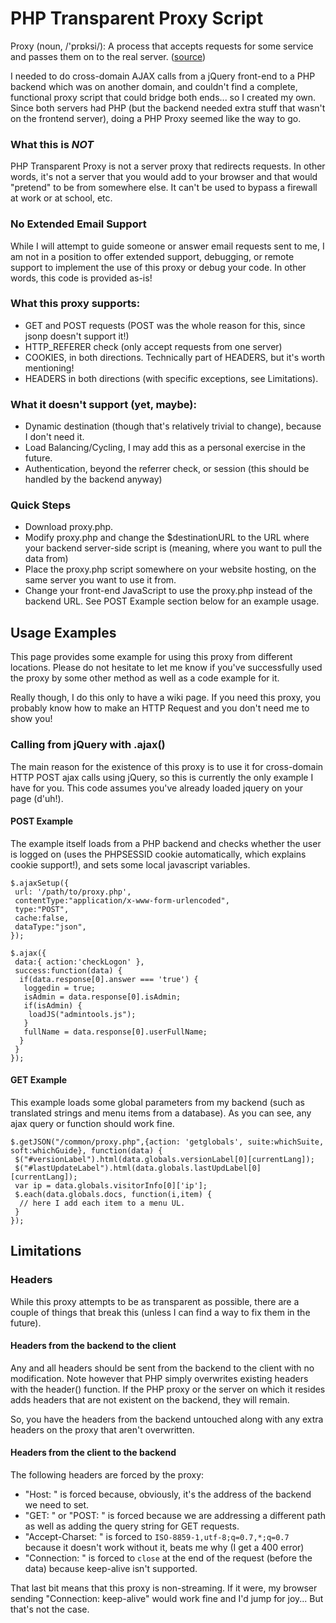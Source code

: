 ﻿# PHP Transparent Proxy Script

Proxy (noun, /'prɒksi/): A process that accepts requests for some service and passes them on to the real server. ([source](http://foldoc.org/proxy))

I needed to do cross-domain AJAX calls from a jQuery front-end to a PHP backend which was on another domain, and couldn't find a complete, functional proxy script that could bridge both ends... so I created my own. Since both servers had PHP (but the backend needed extra stuff that wasn't on the frontend server), doing a PHP Proxy seemed like the way to go.

### What this is *NOT*

PHP Transparent Proxy is not a server proxy that redirects requests. In other words, it's not a server that you would add to your browser and that would "pretend" to be from somewhere else. It can't be used to bypass a firewall at work or at school, etc.

### No Extended Email Support

While I will attempt to guide someone or answer email requests sent to me, I am not in a position to offer extended support, debugging, or remote support to implement the use of this proxy or debug your code. In other words, this code is provided as-is!

### What this proxy supports:

- GET and POST requests (POST was the whole reason for this, since jsonp doesn't support it!)
- HTTP_REFERER check (only accept requests from one server)
- COOKIES, in both directions. Technically part of HEADERS, but it's worth mentioning!
- HEADERS in both directions (with specific exceptions, see Limitations).

### What it doesn't support (yet, maybe):

- Dynamic destination (though that's relatively trivial to change), because I don't need it.
- Load Balancing/Cycling, I may add this as a personal exercise in the future.
- Authentication, beyond the referrer check, or session (this should be handled by the backend anyway)
 
### Quick Steps

- Download proxy.php. 
- Modify proxy.php and change the $destinationURL to the URL where your backend server-side script is (meaning, where you want to pull the data from)
- Place the proxy.php script somewhere on your website hosting, on the same server you want to use it from.
- Change your front-end JavaScript to use the proxy.php instead of the backend URL. See POST Example section below for an example usage.

## Usage Examples

This page provides some example for using this proxy from different locations. Please do not hesitate to let me know if you've successfully used the proxy by some other method as well as a code example for it.

Really though, I do this only to have a wiki page. If you need this proxy, you probably know how to make an HTTP Request and you don't need me to show you!

### Calling from jQuery with .ajax()

The main reason for the existence of this proxy is to use it for cross-domain HTTP POST ajax calls using jQuery, so this is currently the only example I have for you. This code assumes you've already loaded jquery on your page (d'uh!).

#### POST Example

The example itself loads from a PHP backend and checks whether the user is logged on (uses the PHPSESSID cookie automatically, which explains cookie support!), and sets some local javascript variables.

    $.ajaxSetup({
     url: '/path/to/proxy.php',
     contentType:"application/x-www-form-urlencoded",
     type:"POST",
     cache:false,
     dataType:"json",
    });

    $.ajax({
     data:{ action:'checkLogon' },
     success:function(data) {
      if(data.response[0].answer === 'true') {
       loggedin = true;
       isAdmin = data.response[0].isAdmin;
       if(isAdmin) {
        loadJS("admintools.js");
       }
       fullName = data.response[0].userFullName;
      }
     }      
    });

#### GET Example

This example loads some global parameters from my backend (such as translated strings and menu items from a database). As you can see, any ajax query or function should work fine.

    $.getJSON("/common/proxy.php",{action: 'getglobals', suite:whichSuite, soft:whichGuide}, function(data) {
     $("#versionLabel").html(data.globals.versionLabel[0][currentLang]);
     $("#lastUpdateLabel").html(data.globals.lastUpdLabel[0][currentLang]);
     var ip = data.globals.visitorInfo[0]['ip'];
     $.each(data.globals.docs, function(i,item) {
      // here I add each item to a menu UL.
     }
    });

## Limitations

### Headers

While this proxy attempts to be as transparent as possible, there are a couple of things that break this (unless I can find a way to fix them in the future).

#### Headers from the backend to the client

Any and all headers should be sent from the backend to the client with no modification. Note however that PHP simply overwrites existing headers with the header() function. If the PHP proxy or the server on which it resides adds headers that are not existent on the backend, they will remain.

So, you have the headers from the backend untouched along with any extra headers on the proxy that aren't overwritten.

#### Headers from the client to the backend

The following headers are forced by the proxy:

* "Host: " is forced because, obviously, it's the address of the backend we need to set.
* "GET: " or "POST: " is forced because we are addressing a different path as well as adding the query string for GET requests.
* "Accept-Charset: " is forced to `ISO-8859-1,utf-8;q=0.7,*;q=0.7` because it doesn't work without it, beats me why (I get a 400 error)
* "Connection: " is forced to `close` at the end of the request (before the data) because keep-alive isn't supported.

That last bit means that this proxy is non-streaming. If it were, my browser sending "Connection: keep-alive" would work fine and I'd jump for joy... But that's not the case.
